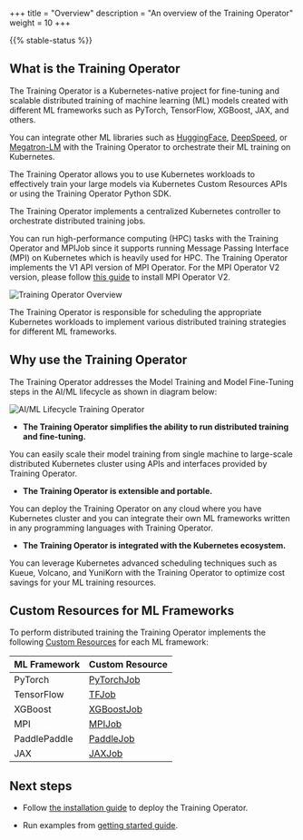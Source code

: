 +++
title = "Overview"
description = "An overview of the Training Operator"
weight = 10
+++

{{% stable-status %}}

## What is the Training Operator

The Training Operator is a Kubernetes-native project for fine-tuning and scalable
distributed training of machine learning (ML) models created with different ML frameworks such as
PyTorch, TensorFlow, XGBoost, JAX, and others.

You can integrate other ML libraries such as [HuggingFace](https://huggingface.co),
[DeepSpeed](https://github.com/microsoft/DeepSpeed), or [Megatron-LM](https://github.com/NVIDIA/Megatron-LM)
with the Training Operator to orchestrate their ML training on Kubernetes.

The Training Operator allows you to use Kubernetes workloads to effectively train your large models
via Kubernetes Custom Resources APIs or using the Training Operator Python SDK.

The Training Operator implements a centralized Kubernetes controller to orchestrate distributed training jobs.

You can run high-performance computing (HPC) tasks with the Training Operator and MPIJob since it
supports running Message Passing Interface (MPI) on Kubernetes which is heavily used for HPC.
The Training Operator implements the V1 API version of MPI Operator. For the MPI Operator V2 version,
please follow [this guide](/docs/components/trainer/legacy-v1/user-guides/mpi/) to install MPI Operator V2.

<img src="/docs/components/trainer/legacy-v1/images/training-operator-overview.drawio.svg"
  alt="Training Operator Overview"
  class="mt-3 mb-3">

The Training Operator is responsible for scheduling the appropriate Kubernetes workloads to implement
various distributed training strategies for different ML frameworks.

## Why use the Training Operator

The Training Operator addresses the Model Training and Model Fine-Tuning steps in the AI/ML
lifecycle as shown in diagram below:

<img src="/docs/components/trainer/legacy-v1/images/ml-lifecycle-training-operator.drawio.svg"
  alt="AI/ML Lifecycle Training Operator"
  class="mt-3 mb-3">

- **The Training Operator simplifies the ability to run distributed training and fine-tuning.**

You can easily scale their model training from single machine to large-scale distributed
Kubernetes cluster using APIs and interfaces provided by Training Operator.

- **The Training Operator is extensible and portable.**

You can deploy the Training Operator on any cloud where you have Kubernetes cluster and you can
integrate their own ML frameworks written in any programming languages with Training Operator.

- **The Training Operator is integrated with the Kubernetes ecosystem.**

You can leverage Kubernetes advanced scheduling techniques such as Kueue, Volcano, and YuniKorn
with the Training Operator to optimize cost savings for your ML training resources.

## Custom Resources for ML Frameworks

To perform distributed training the Training Operator implements the following
[Custom Resources](https://kubernetes.io/docs/concepts/extend-kubernetes/api-extension/custom-resources/)
for each ML framework:

| ML Framework | Custom Resource                                                       |
| ------------ | --------------------------------------------------------------------- |
| PyTorch      | [PyTorchJob](/docs/components/trainer/legacy-v1/user-guides/pytorch/) |
| TensorFlow   | [TFJob](/docs/components/trainer/legacy-v1/user-guides/tensorflow/)   |
| XGBoost      | [XGBoostJob](/docs/components/trainer/legacy-v1/user-guides/xgboost/) |
| MPI          | [MPIJob](/docs/components/trainer/legacy-v1/user-guides/mpi/)         |
| PaddlePaddle | [PaddleJob](/docs/components/trainer/legacy-v1/user-guides/paddle/)   |
| JAX          | [JAXJob](/docs/components/trainer/legacy-v1/user-guides/jax/)         |

## Next steps

- Follow [the installation guide](/docs/components/trainer/legacy-v1/installation/) to deploy the Training Operator.

- Run examples from [getting started guide](/docs/components/trainer/legacy-v1/getting-started/).
